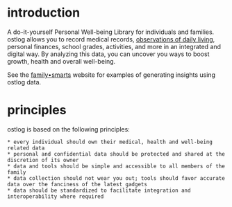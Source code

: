 # introduction
A do-it-yourself Personal Well-being Library for individuals and families. ostlog allows you to record medical records, [observations of daily living](https://en.wikipedia.org/wiki/Observations_of_daily_living), personal finances, school grades, activities, and more in an integrated and digital way. By analyzing this data, you can uncover you ways to boost growth, health and overall well-being. 

See the [family•smarts](http://familysmarts.net) website for examples of generating insights using ostlog data. 

# principles
ostlog is based on the following principles:

	* every individual should own their medical, health and well-being related data
	* personal and confidential data should be protected and shared at the discretion of its owner 
	* data and tools should be simple and accessible to all members of the family 
	* data collection should not wear you out; tools should favor accurate data over the fanciness of the latest gadgets 
	* data should be standardized to facilitate integration and interoperability where required 
